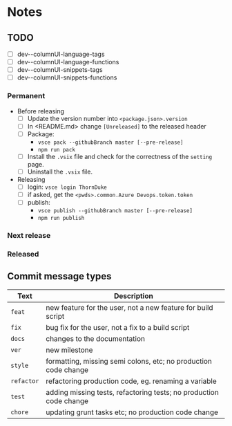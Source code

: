 # Notes

## TODO

- [ ] dev--columnUI-language-tags
- [ ] dev--columnUI-language-functions
- [ ] dev--columnUI-snippets-tags
- [ ] dev--columnUI-snippets-functions

### Permanent

- Before releasing
  - [ ] Update the version number into `<package.json>.version`
  - [ ] In <README.md> change `[Unreleased]` to the released header
  - [ ] Package:
    - `vsce pack --githubBranch master [--pre-release]`
    - `npm run pack`
  - [ ] Install the `.vsix` file and check for the correctness of the `setting` page.
  - [ ] Uninstall the `.vsix` file.
- Releasing
  - [ ] login: `vsce login ThornDuke`
  - [ ] if asked, get the `<pwds>.common.Azure Devops.token.token`
  - [ ] publish:
    - `vsce publish --githubBranch master [--pre-release]`
    - `npm run publish`

### Next release

### Released

## Commit message types

| Text       | Description                                                        |
| ---------- | ------------------------------------------------------------------ |
| `feat`     | new feature for the user, not a new feature for build script       |
| `fix`      | bug fix for the user, not a fix to a build script                  |
| `docs`     | changes to the documentation                                       |
| `ver`      | new milestone                                                      |
| `style`    | formatting, missing semi colons, etc; no production code change    |
| `refactor` | refactoring production code, eg. renaming a variable               |
| `test`     | adding missing tests, refactoring tests; no production code change |
| `chore`    | updating grunt tasks etc; no production code change                |

